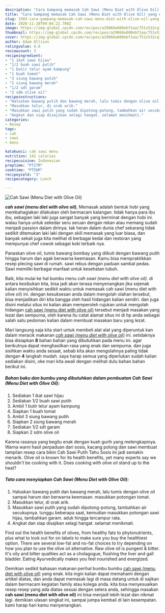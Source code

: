 ```yaml
---
description: "Cara Gampang memasak Cah Sawi (Menu Diet with Olive Oil) yang enak"
title: "Cara Gampang memasak Cah Sawi (Menu Diet with Olive Oil) yang enak"
slug: 1583-cara-gampang-memasak-cah-sawi-menu-diet-with-olive-oil-yang-enak
date: 2020-11-28T09:04:22.786Z
image: https://img-global.cpcdn.com/recipes/a29068a000ebf1aa/751x532cq70/cah-sawi-menu-diet-with-olive-oil-foto-resep-utama.jpg
thumbnail: https://img-global.cpcdn.com/recipes/a29068a000ebf1aa/751x532cq70/cah-sawi-menu-diet-with-olive-oil-foto-resep-utama.jpg
cover: https://img-global.cpcdn.com/recipes/a29068a000ebf1aa/751x532cq70/cah-sawi-menu-diet-with-olive-oil-foto-resep-utama.jpg
author: Adam Allison
ratingvalue: 4.8
reviewcount: 3
recipeingredient:
- "1 ikat sawi hijau"
- "1/2 buah sawi putih"
- "1 butir telur ayam kampung"
- "1 buah tomat"
- "3 siung bawang putih"
- "2 siung bawang merah"
- "1/2 sdt garam"
- "2 sdm olive oil"
recipeinstructions:
- "Haluskan bawang putih dan bawang merah, lalu tumis dengan olive oil sampai harum dan berwarna keemasan. masukkan potongan tomat."
- "Masukkan telur, di orak arik."
- "Masukkan sawi putih yang sudah dipotong-potong, tambahkan air secukupnya. tunggu beberapa saat, kemudian masukkan potongan sawi hijau, tambahkan garam. aduk hingga tercampur rata."
- "Angkat dan siap disajikan selagi hangat. selamat menikmati."
categories:
- Resep
tags:
- cah
- sawi
- menu

katakunci: cah sawi menu 
nutrition: 142 calories
recipecuisine: Indonesian
preptime: "PT27M"
cooktime: "PT56M"
recipeyield: "3"
recipecategory: Lunch

---
```



![Cah Sawi (Menu Diet with Olive Oil)](https://img-global.cpcdn.com/recipes/a29068a000ebf1aa/751x532cq70/cah-sawi-menu-diet-with-olive-oil-foto-resep-utama.jpg)

<b><i>cah sawi (menu diet with olive oil)</i></b>, Memasak adalah bentuk hobi yang membahagiakan dilakukan oleh bermacam kalangan. tidak hanya para ibu ibu, sebagian laki laki juga sangat banyak yang berminat dengan hobi ini. walau hanya untuk sekedar seru seruan dengan rekan atau memang sudah menjadi passion dalam dirinya. tak heran dalam dunia chef sekarang tidak sedikit ditemukan laki laki dengan skill memasak yang luar biasa, dan banyak sekali juga kita melihat di berbagai kedai dan restoran yang mempunyai chef cowok sebagai koki terbaik nya.

Panaskan olive oil, tumis bawang bombay yang diikuti dengan bawang putih hingga harum dan agak berwarna keemasan. Kamu bisa mempraktikkan resep plecing sawi di rumah. sawi rebus dengan paduan sambal pedas. Sawi memiliki berbagai manfaat untuk kesehatan tubuh.

Baik, kita mulai ke hal bumbu menu <i>cah sawi (menu diet with olive oil)</i>. di antara kesibukan kita, bisa jadi akan terasa menyenangkan jika sejenak kalian menyisihkan sedikit waktu untuk memasak cah sawi (menu diet with olive oil) ini. dengan kesuksesan anda dalam mengolah olahan tersebut, bisa menjadikan diri kita bangga oleh hasil hidangan kalian sendiri. dan juga disini melalui situs ini kalian akan memperoleh rujukan untuk mengolah hidangan <u>cah sawi (menu diet with olive oil)</u> tersebut menjadi masakan yang lezat dan sempurna, oleh karena itu catat alamat situs ini di hp anda sebagai salah satu pedoman kalian dalam membuat masakan baru yang lezat.


Mari langsung saja kita start untuk membeli alat alat yang diperuntuk kan dalam meracik makanan <u><i>cah sawi (menu diet with olive oil)</i></u> ini. setidaknya bisa disiapkan <b>8</b> bahan bahan yang dibutuhkan pada menu ini. agar berikutnya dapat menghasilkan rasa yang enak dan sempurna. dan juga sisihkan waktu anda sesaat, sebab kita akan mengolahnya paling tidak dengan <b>4</b> langkah mudah. saya harap semua yang diperlukan sudah kalian sediakan disini, oke mari kita awali dengan melihat dulu bahan bahan berikut ini.

<!--inarticleads1-->

##### Bahan baku dan bumbu yang dibutuhkan dalam pembuatan Cah Sawi (Menu Diet with Olive Oil):

1. Sediakan 1 ikat sawi hijau
1. Sediakan 1/2 buah sawi putih
1. Ambil 1 butir telur ayam kampung
1. Siapkan 1 buah tomat
1. Ambil 3 siung bawang putih
1. Siapkan 2 siung bawang merah
1. Sediakan 1/2 sdt garam
1. Siapkan 2 sdm olive oil


Karena rasanya yang begitu enak dengan kuah gurih yang melengkapinya. Warna warni hasil perpaduan dari sosis, kacang polong dan sawi membuat tampilan resep cara bikin Cah Sawi Putih Tahu Sosis ini jadi semakin menarik. Olive oil is known for its health benefits, yet many experts say we shouldn&#39;t be cooking with it. Does cooking with olive oil stand up to the heat? 

<!--inarticleads2-->

##### Tata cara menyiapkan Cah Sawi (Menu Diet with Olive Oil):

1. Haluskan bawang putih dan bawang merah, lalu tumis dengan olive oil sampai harum dan berwarna keemasan. masukkan potongan tomat.
1. Masukkan telur, di orak arik.
1. Masukkan sawi putih yang sudah dipotong-potong, tambahkan air secukupnya. tunggu beberapa saat, kemudian masukkan potongan sawi hijau, tambahkan garam. aduk hingga tercampur rata.
1. Angkat dan siap disajikan selagi hangat. selamat menikmati.


Find out the health benefits of olives, from healthy fats to phytonutrients, plus what to look out for on labels to make sure you buy the healthiest option. There are several low-fat and no-fat choices to try depending on how you plan to use the olive oil alternative. Raw olive oil is pungent &amp; bitter. It&#39;s oily and bitter qualities act as a cholagogue, flushing the liver and gall bladder. Eating Ayurvedically makes you feel nourished and energized. 

Demikian sedikit bahasan makanan perihal bumbu bumbu <u>cah sawi (menu diet with olive oil)</u> yang enak. kita ingin kalian dapat memahami dengan artikel diatas, dan anda dapat memasak lagi di masa datang untuk di sajikan dalam bermacam kegiatan family atau kolega anda. kita bisa menyesuaikan resep resep yang ada diatas sesuai dengan selera anda, sehingga masakan <b>cah sawi (menu diet with olive oil)</b> ini bisa menjadi lebih lezat dan nikmat lagi. demikian ulasan singkat ini, sampai jumpa kembali di lain kesempatan. kami harap hari kamu menyenangkan.
